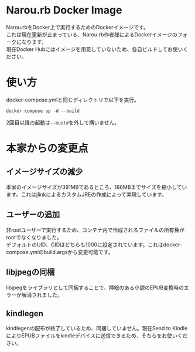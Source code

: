 # Narou.rb Docker Image

Narou.rbをDocker上で実行するためのDockerイメージです。  
これは現在更新が止まっている、Narou.rb作者様によるDockerイメージのフォークになります。  
現在Docker Hubにはイメージを用意していないため、各自ビルドしてお使いください。

# 使い方
docker-compose.ymlと同じディレクトリで以下を実行。
```
docker compose up -d --build
```
2回目以降の起動は```--build```を外して構いません。

# 本家からの変更点

## イメージサイズの減少
本家のイメージサイズが391MBであるところ、186MBまでサイズを縮小しています。これはjlinkによるカスタムJREの作成によって実現しています。

## ユーザーの追加
非rootユーザーで実行するため、コンテナ内で作成されるファイルの所有権がrootでなくなりました。  
デフォルトのUID、GIDはどちらも1000に設定されています。これはdocker-compose.ymlのbuild.argsから変更可能です。

## libjpegの同梱
libjpegをライブラリとして同梱することで、挿絵のある小説のEPUB変換時のエラーが解消されました。

## kindlegen
kindlegenの配布が終了しているため、同梱していません。現在Send to KindleによりEPUBファイルをkindleデバイスに送信できるため、そちらをお使いください。